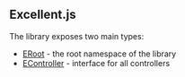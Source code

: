 Excellent.js
------------

The library exposes two main types:

* [ERoot] - the root namespace of the library
* [EController] - interface for all controllers

[ERoot]:./ERoot.html
[EController]:./EController.html
